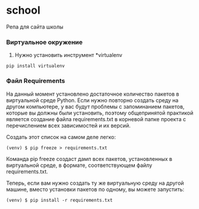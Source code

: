 # school
Репа для сайта школы

### Виртуальное окружение
1) Нужно установить инструмент *virtualenv
```
pip install virtualenv
```

### Файл Requirements

На данный момент установлено достаточное количество пакетов в виртуальной среде Python.
Если нужно повторно создать среду на другом компьютере, у вас будут проблемы с запоминанием пакетов,
которые вы должны были установить, поэтому общепринятой практикой является создание файла requirements.txt
в корневой папке проекта с перечислением всех зависимостей и их версий.

Создать этот список на самом деле легко:
```console
(venv) $ pip freeze > requirements.txt
```
Команда pip freeze создаст дамп всех пакетов, установленных в виртуальной среде, в формате, соответствующем файлу
requirements.txt.

Теперь, если вам нужно создать ту же виртуальную среду на другой машине, вместо установки пакетов по одному,
вы можете запустить:
```console
(venv) $ pip install -r requirements.txt
```
